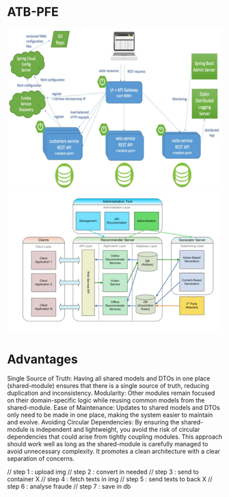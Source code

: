 # ATB-PFE

![Alt text](Architecture-microservices-avec-Spring-Cloud.jpg)
![Alt text](web-app-architecture-components.jpg)    



# Advantages
Single Source of Truth: Having all shared models and DTOs in one place (shared-module) ensures that there is a single source of truth, reducing duplication and inconsistency.
Modularity: Other modules remain focused on their domain-specific logic while reusing common models from the shared-module.
Ease of Maintenance: Updates to shared models and DTOs only need to be made in one place, making the system easier to maintain and evolve.
Avoiding Circular Dependencies: By ensuring the shared-module is independent and lightweight, you avoid the risk of circular dependencies that could arise from tightly coupling modules.
This approach should work well as long as the shared-module is carefully managed to avoid unnecessary complexity. It promotes a clean architecture with a clear separation of concerns.





// step 1 : upload img
// step 2 : convert in needed
// step 3 : send to container X
// step 4 : fetch texts in img
// step 5 : send texts to back X
// step 6 : analyse fraude
// step 7 : save in db

